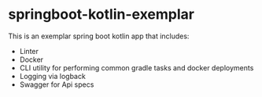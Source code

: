 # springboot-kotlin-exemplar

This is an exemplar spring boot kotlin app that includes:

  * Linter 
  * Docker
  * CLI utility for performing common gradle tasks and docker deployments
  * Logging via logback
  * Swagger for Api specs
